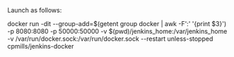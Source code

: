 Launch as follows:

docker run -dit --group-add=$(getent group docker | awk -F':' '{print $3}') -p 8080:8080 -p 50000:50000 -v $(pwd)/jenkins_home:/var/jenkins_home -v /var/run/docker.sock:/var/run/docker.sock --restart unless-stopped cpmills/jenkins-docker
